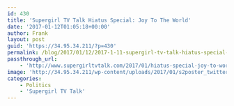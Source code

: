 ```yaml
---
id: 430
title: 'Supergirl TV Talk Hiatus Special: Joy To The World'
date: '2017-01-12T01:05:18+00:00'
author: Frank
layout: post
guid: 'https://34.95.34.211/?p=430'
permalink: /blog/2017/01/12/2017-1-11-supergirl-tv-talk-hiatus-special-joy-to-the-world/
passthrough_url:
    - 'http://www.supergirltvtalk.com/2017/01/hiatus-special-joy-to-world.html'
image: 'http://34.95.34.211/wp-content/uploads/2017/01/s2poster_twittercard.jpg'
categories:
    - Politics
    - 'Supergirl TV Talk'
---
```


<div class="
          image-block-outer-wrapper
          layout-caption-hidden
          design-layout-inline
          
          
          
        " data-test="image-block-inline-outer-wrapper"><figure class="
              sqs-block-image-figure
              intrinsic
            " style="max-width:250px;"><div class="image-block-wrapper" data-animation-override="" data-animation-role="image"><div class="sqs-image-shape-container-element
              
          
        
              has-aspect-ratio
            " style="
                position: relative;
                
                  padding-bottom:100%;
                
                overflow: hidden;
              "><noscript>![](https://images.squarespace-cdn.com/content/v1/5070e334e4b00907bc18faef/1484183062065-1TTQCS7IKHNS07YV9QG0/image-asset.jpeg)</noscript>![](https://images.squarespace-cdn.com/content/v1/5070e334e4b00907bc18faef/1484183062065-1TTQCS7IKHNS07YV9QG0/image-asset.jpeg)</div></div></figure></div>A special hiatus presentation from Frank and Tim.

<div class="sqs-audio-embed" data-author="Thought Bubble Audio" data-color-theme="dark" data-design-style="minimal" data-duration-in-ms="" data-mime-type="audio/mpeg" data-show-download="true" data-title="Supergirl TV Talk Hiatus Special: Joy To The World" data-url="https://archive.org/download/STVT2x08bJoyToTheWorld/STVT2x08b_JoyToTheWorld.mp3"></div>